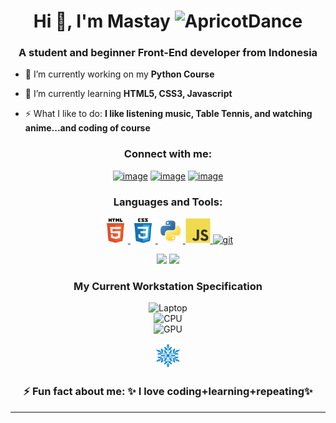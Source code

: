 <h1 align="center">Hi 👋, I'm Mastay <img src="https://cdn3.emoji.gg/emojis/1826-apricotdance.gif" width="64px" height="64px" alt="ApricotDance"></a>
<h3 align="center">A student and beginner Front-End developer from Indonesia</h3>

- 🔭 I’m currently working on my **Python Course**

- 🌱 I’m currently learning **HTML5, CSS3, Javascript**

- ⚡ What I like to do: **I like listening music, Table Tennis, and watching anime...and coding of course**

<h3 align="center">Connect with me:</h3>
<div align="center">

[![image](https://img.shields.io/badge/Youtube-0077B5?style=for-the-badge&logo=youtube&logoColor=white)]([https://www.linkedin.com/in/lauro_brant-1/](https://www.youtube.com/channel/UCKUrCiD0yA0SLrkwo-HmtfA))
[![image](https://img.shields.io/badge/Instagram-E4405F?style=for-the-badge&logo=instagram&logoColor=white)](https://www.instagram.com/brantlauro/)
[![image](https://img.shields.io/badge/Gmail-D14836?style=for-the-badge&logo=gmail&logoColor=white)](mailto:produtor.nasywanfadilah@gmail.com)
  
</div>

<h3 align="center">Languages and Tools:</h3>

<p align="center"> 
  <a href="https://www.w3.org/html/" target="_blank"> 
    <img src="https://raw.githubusercontent.com/devicons/devicon/master/icons/html5/html5-original-wordmark.svg" alt="html5" width="40" height="40"/> 
  </a>
  <a href="https://www.w3schools.com/css/" target="_blank"> 
    <img src="https://raw.githubusercontent.com/devicons/devicon/master/icons/css3/css3-original-wordmark.svg" alt="css3" width="40" height="40"/> 
  </a> 
  <a href="https://www.python.org" target="_blank"> 
    <img src="https://raw.githubusercontent.com/devicons/devicon/master/icons/python/python-original.svg" alt="python" width="40" height="40"/> 
  </a>  
  <a href="https://developer.mozilla.org/en-US/docs/Web/JavaScript" target="_blank"> 
    <img src="https://raw.githubusercontent.com/devicons/devicon/master/icons/javascript/javascript-original.svg" alt="javascript" width="40" height="40"/> 
  </a> 
  <a href="https://git-scm.com/" target="_blank"> 
    <img src="https://www.vectorlogo.zone/logos/git-scm/git-scm-icon.svg" alt="git" width="40" height="40"/> 
  </a>
</p>

<p align= "center">
  <img height= "150" src="https://github-readme-stats.vercel.app/api?username=MastayY&theme=react&show_icons=true&include_all_commits=true" />
  <img height= "150" src="https://github-readme-stats.vercel.app/api/top-langs/?username=MastayY&theme=react&layout=compact" />
</p>

<h3 align="center">
My Current Workstation Specification </h3>

<div align="center">
 
![Laptop](https://img.shields.io/badge/Acer-Aspire_3_A314_32_C0HM-0071C15?style=for-the-badge&logo=acer&logoColor=white) 
<br>
![CPU](https://img.shields.io/badge/Intel-Celeron_N4120_Quad_Core-0071C5?style=for-the-badge&logo=intel&logoColor=white)
<br>
![GPU](https://img.shields.io/badge/Intel-UHD_Graphics-0071C5?style=for-the-badge&logo=intel&logoColor=white)
 
</div>

<div align="center">
  
  <img align="center" a href='https://archiveprogram.github.com/'><img src='https://raw.githubusercontent.com/acervenky/animated-github-badges/master/assets/acbadge.gif' width='40' height='40'></a>

 ### ⚡ Fun fact about me: ✨ I love coding+learning+repeating✨ 

</div>


------
